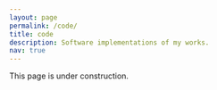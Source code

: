 ```yaml
---
layout: page
permalink: /code/
title: code
description: Software implementations of my works.
nav: true
---
```


This page is under construction.
